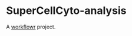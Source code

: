 # SuperCellCyto-analysis

A [workflowr][] project.

[workflowr]: https://github.com/workflowr/workflowr
